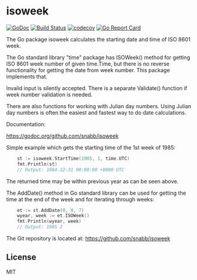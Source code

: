 isoweek
=======

[![GoDoc](https://godoc.org/github.com/snabb/isoweek?status.svg)](https://godoc.org/github.com/snabb/isoweek)
[![Build Status](https://travis-ci.org/snabb/isoweek.svg?branch=master)](https://travis-ci.org/snabb/isoweek)
[![codecov](https://codecov.io/gh/snabb/isoweek/branch/master/graph/badge.svg)](https://codecov.io/gh/snabb/isoweek)
[![Go Report Card](https://goreportcard.com/badge/github.com/snabb/isoweek)](https://goreportcard.com/report/github.com/snabb/isoweek)

The Go package isoweek calculates the starting date and time of ISO 8601
week.

The Go standard library "time" package has ISOWeek() method for getting
ISO 8601 week number of given time.Time, but there is no reverse functionality
for getting the date from week number. This package implements that.

Invalid input is silently accepted. There is a separate Validate()
function if week number validation is needed.

There are also functions for working with Julian day numbers. Using Julian
day numbers is often the easiest and fastest way to do date calculations.


Documentation:

https://godoc.org/github.com/snabb/isoweek

Simple example which gets the starting time of the 1st week of 1985:
```Go
	st := isoweek.StartTime(1985, 1, time.UTC)
	fmt.Println(st)
	// Output: 1984-12-31 00:00:00 +0000 UTC
```
The returned time may be within previous year as can be seen above.

The AddDate() method in Go standard library can be used for getting the
time at the end of the week and for iterating through weeks:
```Go
	et := st.AddDate(0, 0, 7)
	wyear, week := et.ISOWeek()
	fmt.Println(wyear, week)
	// Output: 1985 2
```

The Git repository is located at: https://github.com/snabb/isoweek


License
-------

MIT
